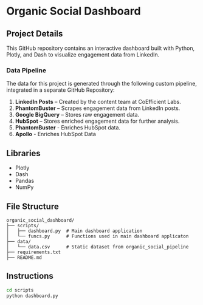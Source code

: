 # Organic Social Dashboard

## Project Details
This GitHub repository contains an interactive dashboard built with Python, Plotly, and Dash to visualize engagement data from LinkedIn.


### Data Pipeline
The data for this project is generated through the following custom pipeline, integrated in a separate GitHub Repository:
1. **LinkedIn Posts** – Created by the content team at CoEfficient Labs.
2. **PhantomBuster** – Scrapes engagement data from LinkedIn posts.
3. **Google BigQuery** – Stores raw engagement data.
4. **HubSpot** – Stores enriched engagement data for further analysis.
5. **PhantomBuster** - Enriches HubSpot data.
6. **Apollo** - Enriches HubSpot Data

## Libraries
- Plotly
- Dash
- Pandas
- NumPy


## File Structure
```
organic_social_dashboard/
├── scripts/
│   ├── dashboard.py  # Main dashboard application    
│   └── funcs.py      # Functions used in main dashboard applicaton      
├── data/
│   └── data.csv      # Static dataset from organic_social_pipeline
├── requirements.txt       
├── README.md     
```

## Instructions
```bash
cd scripts
python dashboard.py
```
